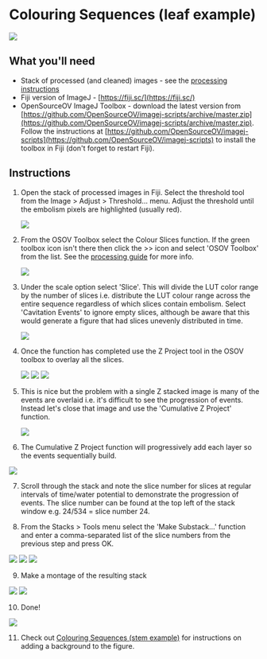 # Colouring Sequences (leaf example)

![](./imagesv2/colouring/Montage.png)

## What you'll need

* Stack of processed (and cleaned) images - see the [processing instructions](./instructions.md)
* Fiji version of ImageJ - [https://fiji.sc/](https://fiji.sc/)
* OpenSourceOV ImageJ Toolbox - download the latest version from  [https://github.com/OpenSourceOV/imagej-scripts/archive/master.zip](https://github.com/OpenSourceOV/imagej-scripts/archive/master.zip). Follow the instructions at [https://github.com/OpenSourceOV/imagej-scripts](https://github.com/OpenSourceOV/imagej-scripts) to install the toolbox in Fiji (don't forget to restart Fiji).


## Instructions

1. Open the stack of processed images in Fiji. Select the threshold tool from the Image > Adjust > Threshold... menu. Adjust the threshold until the embolism pixels are highlighted (usually red).

    ![](./imagesv2/colouring/1.png)

2. From the OSOV Toolbox select the Colour Slices function. If the green toolbox icon isn't there then click the >> icon and select 'OSOV Toolbox' from the list. See the [processing guide](./instructions.md) for more info.

    ![](./imagesv2/colouring/2.png)

3. Under the scale option select 'Slice'. This will divide the LUT color range by the number of slices i.e. distribute the LUT colour range across the entire sequence regardless of which slices contain embolism. Select 'Cavitation Events' to ignore empty slices, although be aware that this would generate a figure that had slices unevenly distributed in time.

    ![](./imagesv2/colouring/3.png)

4. Once the function has completed use the Z Project tool in the OSOV toolbox to overlay all the slices.
    
    ![](./imagesv2/colouring/4.png)
    ![](./imagesv2/colouring/5.png)
    ![](./imagesv2/colouring/6.png)

5. This is nice but the problem with a single Z stacked image is many of the events are overlaid i.e. it's difficult to see the progression of events. Instead let's close that image and use the 'Cumulative Z Project' function.

    ![](./imagesv2/colouring/7.png)
    
6. The Cumulative Z Project function will progressively add each layer so the events sequentially build. 

  ![](./imagesv2/colouring/8.png)

7. Scroll through the stack and note the slice number for slices at regular intervals of time/water potential to demonstrate the progression of events. The slice number can be found at the top left of the stack window e.g. 24/534 = slice number 24. 
  
8. From the Stacks > Tools menu select the 'Make Substack...' function and enter a comma-separated list of the slice numbers from the previous step and press OK.

  ![](./imagesv2/colouring/10.png)
  ![](./imagesv2/colouring/11.png)
  ![](./imagesv2/colouring/12.png)

9. Make a montage of the resulting stack
  
  ![](./imagesv2/colouring/13.png)
  ![](./imagesv2/colouring/14.png)

10. Done!
  
  ![](./imagesv2/colouring/15.png)

11. Check out [Colouring Sequences (stem example)](./colouring-stem-sequences.md) for instructions on adding a background to the figure.
